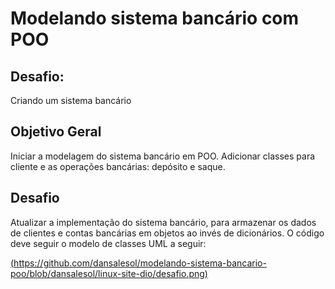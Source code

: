 # Modelando sistema bancário com POO
## Desafio: 

Criando um sistema bancário

## Objetivo Geral

Iniciar a modelagem do sistema bancário em POO. Adicionar classes para cliente e as operações bancárias: depósito e saque.

## Desafio

Atualizar a implementação do sistema bancário, para armazenar os dados de clientes e contas bancárias em objetos ao invés de dicionários. O código deve seguir o modelo de classes UML a seguir:

[(https://github.com/dansalesol/modelando-sistema-bancario-poo/blob/dansalesol/linux-site-dio/desafio.png)](https://github.com/dansalesol/modelando-sistema-bancario-poo/blob/dansalesol/linux-site-dio/desafio.png)
